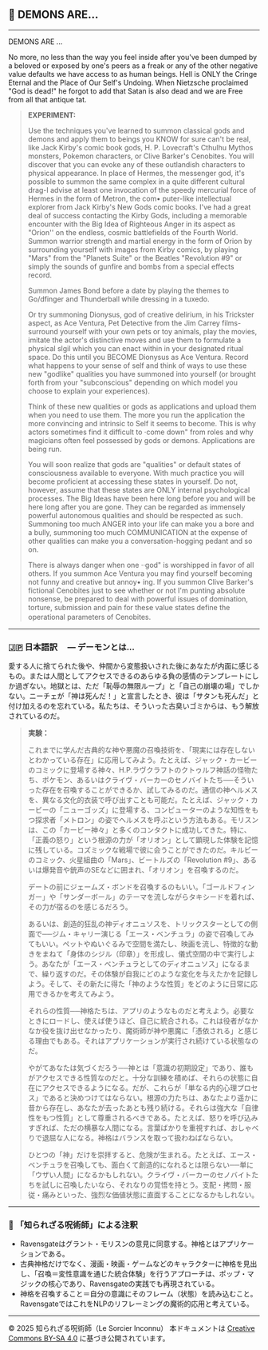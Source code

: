 ## 🧛 DEMONS ARE...

---

DEMONS ARE ... 

No more, no less than the way you feel inside after you've been dumped by a beloved or exposed by one's peers as a freak or any of the other negative value defaults we have access to as human beings. Hell is ONLY the Cringe Eternal and the Place of Our Self's Undoing. When Nietzsche proclaimed "God is dead!" he forgot to add that Satan is also dead and we are Free from all that antique tat.

> **EXPERIMENT:**
> 
> Use the techniques you've learned to summon classical gods and demons and apply them to beings you KNOW for sure can't be real, like Jack Kirby's comic book gods, H. P. Lovecraft's Cthulhu Mythos monsters, Pokemon characters, or Clive Barker's Cenobites. You will discover that you can evoke any of these outlandish characters to physical appearance. In place of Hermes, the messenger god, it's possible to summon the same complex in a quite different cultural drag-I advise at least one invocation of the speedy mercurial force of Hermes in the form of Metron, the com• puter-like intellectual explorer from Jack Kirby's New Gods comic books. I've had a great deal of success contacting the Kirby Gods, including a memorable encounter with the Big Idea of Righteous Anger in its aspect as "Orion'' on the endless, cosmic battlefields of the Fourth World. Summon warrior strength and martial energy in the form of Orion by surrounding yourself with images from Kirby comics, by playing "Mars" from the "Planets Suite" or the Beatles "Revolution #9" or simply the sounds of gunfire and bombs from a special effects record.
>
> Summon James Bond before a date by playing the themes to Go/dfinger and Thunderball while dressing in a tuxedo. 
> 
> Or try summoning Dionysus, god of creative delirium, in his Trickster aspect, as Ace Ventura, Pet Detective from the Jim Carrey films- surround yourself with your own pets or toy animals, play the movies, imitate the actor's distinctive moves and use them to formulate a physical slgil which you can enact within in your designated ritual space. Do this until you BECOME Dionysus as Ace Ventura. Record what happens to your sense of self and think of ways to use these new "godlike" qualities you have summoned into yourself (or brought forth from your "subconscious" depending on which model you choose to explain your experiences). 
> 
> Think of these new qualities or gods as applications and upload them when you need to use them. The more you run the application the more convincing and intrinsic to Self it seems to become. This is why actors sometimes find it difficult to ·come down" from roles and why magicians often feel possessed by gods or demons. Applications are being run. 
> 
> You will soon realize that gods are "qualities" or default states of consciousness available to everyone. With much practice you will become proficient at accessing these states in yourself. Do not, however, assume that these states are ONLY internal psychological processes. The Big Ideas have been here long before you and will be here long after you are gone. They can be regarded as immensely powerful autonomous qualities and should be respected as such. Summoning too much ANGER into your life can make you a bore and a bully, summoning too much COMMUNICATION at the expense of other qualities can make you a conversation-hogging pedant and so on.
>
> There is always danger when one ··god" is worshipped in favor of all others. If you summon Ace Ventura you may find yourself becoming not funny and creative but annoy• ing. If you summon Clive Barker's fictional Cenobites just to see whether or not I'm punting absolute nonsense, be prepared to deal with powerful issues of domination, torture, submission and pain for these value states define the operational parameters of Cenobites.　

---

### 🇯🇵 日本語訳　 — デーモンとは...

愛する人に捨てられた後や、仲間から変態扱いされた後にあなたが内面に感じるもの。または人間としてアクセスできるのあらゆる負の感情のテンプレートにしか過ぎない。地獄とは、ただ「恥辱の無限ループ」と「自己の崩壊の場」でしかない。ニーチェが「神は死んだ！」と宣言したとき、彼は「サタンも死んだ」と付け加えるのを忘れている。私たちは、そういった古臭いゴミからは、もう解放されているのだ。

> **実験：**
>
> これまでに学んだ古典的な神や悪魔の召喚技術を、「現実には存在しないとわかっている存在」に応用してみよう。たとえば、ジャック・カービーのコミックに登場する神々、H.P.ラヴクラフトのクトゥルフ神話の怪物たち、ポケモン、あるいはクライヴ・バーカーのセノバイトたち──そういった存在を召喚することができるか、試してみるのだ。通信の神ヘルメスを、異なる文化的衣装で呼び出すことも可能だ。たとえば、ジャック・カービーの「ニューゴッズ」に登場する、コンピューターのような知性をもつ探求者「メトロン」の姿でヘルメスを呼ぶという方法もある。モリスンは、この「カービー神々」と多くのコンタクトに成功してきた。特に、「正義の怒り」という根源の力が「オリオン」として顕現した体験を記憶に残している。コズミックな戦場で彼に会うことができたのだ。キルビーのコミック、火星組曲の「Mars」、ビートルズの「Revolution #9」、あるいは爆発音や銃声のSEなどに囲まれ、「オリオン」を召喚するのだ。
>
> デートの前にジェームズ・ボンドを召喚するのもいい。「ゴールドフィンガー」や「サンダーボール」のテーマを流しながらタキシードを着れば、その力が宿るのを感じるだろう。
>
> あるいは、創造的狂乱の神ディオニュソスを、トリックスターとしての側面で──ジム・キャリー演じる「エース・ベンチュラ」の姿で召喚してみてもいい。ペットやぬいぐるみで空間を満たし、映画を流し、特徴的な動きをまねて「身体のシジル（印章）」を形成し、儀式空間の中で実行しよう。あなたが「エース・ベンチュラとしてのディオニュソス」になるまで、繰り返すのだ。その体験が自我にどのような変化を与えたかを記録しよう。そして、その新たに得た「神のような性質」をどのように日常に応用できるかを考えてみよう。
>
> それらの性質──神格たちは、アプリのようなものだと考えよう。必要なときにロードし、使えば使うほど、自己に統合される。これは役者がなかなか役を抜け出せなかったり、魔術師が神や悪魔に「憑依される」と感じる理由でもある。それはアプリケーションが実行され続けている状態なのだ。
>
> やがてあなたは気づくだろう──神とは「意識の初期設定」であり、誰もがアクセスできる性質なのだと。十分な訓練を積めば、それらの状態に自在にアクセスできるようになる。だが、これらが「単なる内的心理プロセス」であると決めつけてはならない。根源の力たちは、あなたより遥かに昔から存在し、あなたが去ったあとも残り続ける。それらは強大な「自律性をもつ性質」として尊重されるべきである。たとえば、怒りを呼び込みすぎれば、ただの横暴な人間になる。言葉ばかりを重視すれば、おしゃべりで退屈な人になる。神格はバランスを取って扱わねばならない。
>
> ひとつの「神」だけを崇拝すると、危険が生まれる。たとえば、エース・ベンチュラを召喚しても、面白くて創造的になれるとは限らない──単に「ウザい人間」になるかもしれない。クライヴ・バーカーのセノバイトたちを試しに召喚したいなら、それなりの覚悟を持とう。支配・拷問・服従・痛みといった、強烈な価値状態に直面することになるかもしれない。

---

### 🐌 「知られざる呪術師」による注釈

- Ravensgateはグラント・モリスンの意見に同意する。神格とはアプリケーションである。
- 古典神格だけでなく、漫画・映画・ゲームなどのキャラクターに神格を見出し、「召喚＝変性意識を通じた統合体験」を行うアプローチは、ポップ・マジックの核心であり、Ravensgateの実践でも再現されている。
- 神格を召喚すること＝自分の意識にそのフレーム（状態）を読み込むこと。RavensgateではこれをNLPのリフレーミングの魔術的応用と考えている。
  
---

© 2025 知られざる呪術師（Le Sorcier Inconnu） 
本ドキュメントは [Creative Commons BY-SA 4.0](https://creativecommons.org/licenses/by-sa/4.0/deed.ja) に基づき公開されています。
